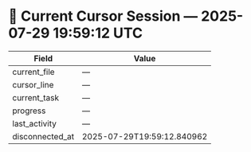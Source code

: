 # 📝 Current Cursor Session — 2025-07-29 19:59:12 UTC

| Field | Value |
|-------|-------|
| current_file | — |
| cursor_line | — |
| current_task | — |
| progress | — |
| last_activity | — |
| disconnected_at | 2025-07-29T19:59:12.840962 |
